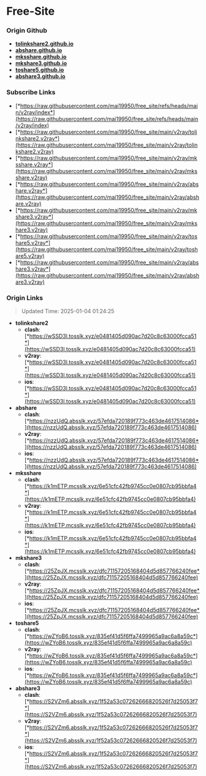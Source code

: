 # Free-Site

### Origin Github

- [**tolinkshare2.github.io**](https://github.com/tolinkshare2/tolinkshare2.github.io)
- [**abshare.github.io**](https://github.com/abshare/abshare.github.io)
- [**mksshare.github.io**](https://github.com/mksshare/mksshare.github.io)
- [**mkshare3.github.io**](https://github.com/mkshare3/mkshare3.github.io)
- [**toshare5.github.io**](https://github.com/toshare5/toshare5.github.io)
- [**abshare3.github.io**](https://github.com/abshare3/abshare3.github.io)

### Subscribe Links

- [*https://raw.githubusercontent.com/mai19950/free_site/refs/heads/main/v2ray/index*](https://raw.githubusercontent.com/mai19950/free_site/refs/heads/main/v2ray/index)
- [*https://raw.githubusercontent.com/mai19950/free_site/main/v2ray/tolinkshare2.v2ray*](https://raw.githubusercontent.com/mai19950/free_site/main/v2ray/tolinkshare2.v2ray)
- [*https://raw.githubusercontent.com/mai19950/free_site/main/v2ray/mksshare.v2ray*](https://raw.githubusercontent.com/mai19950/free_site/main/v2ray/mksshare.v2ray)
- [*https://raw.githubusercontent.com/mai19950/free_site/main/v2ray/abshare.v2ray*](https://raw.githubusercontent.com/mai19950/free_site/main/v2ray/abshare.v2ray)
- [*https://raw.githubusercontent.com/mai19950/free_site/main/v2ray/mkshare3.v2ray*](https://raw.githubusercontent.com/mai19950/free_site/main/v2ray/mkshare3.v2ray)
- [*https://raw.githubusercontent.com/mai19950/free_site/main/v2ray/toshare5.v2ray*](https://raw.githubusercontent.com/mai19950/free_site/main/v2ray/toshare5.v2ray)
- [*https://raw.githubusercontent.com/mai19950/free_site/main/v2ray/abshare3.v2ray*](https://raw.githubusercontent.com/mai19950/free_site/main/v2ray/abshare3.v2ray)

### Origin Links

> Updated Time: 2025-01-04 01:24:25

- **tolinkshare2**
  - **clash**: [*https://wSSD3l.tosslk.xyz/e0481405d090ac7d20c8c63000fcca51*](https://wSSD3l.tosslk.xyz/e0481405d090ac7d20c8c63000fcca51)
  - **v2ray**: [*https://wSSD3l.tosslk.xyz/e0481405d090ac7d20c8c63000fcca51*](https://wSSD3l.tosslk.xyz/e0481405d090ac7d20c8c63000fcca51)
  - **ios**: [*https://wSSD3l.tosslk.xyz/e0481405d090ac7d20c8c63000fcca51*](https://wSSD3l.tosslk.xyz/e0481405d090ac7d20c8c63000fcca51)
- **abshare**
  - **clash**: [*https://nzzUdQ.absslk.xyz/57efda720189f773c463de4617514086*](https://nzzUdQ.absslk.xyz/57efda720189f773c463de4617514086)
  - **v2ray**: [*https://nzzUdQ.absslk.xyz/57efda720189f773c463de4617514086*](https://nzzUdQ.absslk.xyz/57efda720189f773c463de4617514086)
  - **ios**: [*https://nzzUdQ.absslk.xyz/57efda720189f773c463de4617514086*](https://nzzUdQ.absslk.xyz/57efda720189f773c463de4617514086)
- **mksshare**
  - **clash**: [*https://k1mETP.mcsslk.xyz/6e51cfc42fb9745cc0e0807cb95bbfa4*](https://k1mETP.mcsslk.xyz/6e51cfc42fb9745cc0e0807cb95bbfa4)
  - **v2ray**: [*https://k1mETP.mcsslk.xyz/6e51cfc42fb9745cc0e0807cb95bbfa4*](https://k1mETP.mcsslk.xyz/6e51cfc42fb9745cc0e0807cb95bbfa4)
  - **ios**: [*https://k1mETP.mcsslk.xyz/6e51cfc42fb9745cc0e0807cb95bbfa4*](https://k1mETP.mcsslk.xyz/6e51cfc42fb9745cc0e0807cb95bbfa4)
- **mkshare3**
  - **clash**: [*https://25ZpJX.mcsslk.xyz/dfc71157205168404d5d857766240fee*](https://25ZpJX.mcsslk.xyz/dfc71157205168404d5d857766240fee)
  - **v2ray**: [*https://25ZpJX.mcsslk.xyz/dfc71157205168404d5d857766240fee*](https://25ZpJX.mcsslk.xyz/dfc71157205168404d5d857766240fee)
  - **ios**: [*https://25ZpJX.mcsslk.xyz/dfc71157205168404d5d857766240fee*](https://25ZpJX.mcsslk.xyz/dfc71157205168404d5d857766240fee)
- **toshare5**
  - **clash**: [*https://wZYoB6.tosslk.xyz/835ef41d5f6ffa7499965a9ac6a8a59c*](https://wZYoB6.tosslk.xyz/835ef41d5f6ffa7499965a9ac6a8a59c)
  - **v2ray**: [*https://wZYoB6.tosslk.xyz/835ef41d5f6ffa7499965a9ac6a8a59c*](https://wZYoB6.tosslk.xyz/835ef41d5f6ffa7499965a9ac6a8a59c)
  - **ios**: [*https://wZYoB6.tosslk.xyz/835ef41d5f6ffa7499965a9ac6a8a59c*](https://wZYoB6.tosslk.xyz/835ef41d5f6ffa7499965a9ac6a8a59c)
- **abshare3**
  - **clash**: [*https://S2VZm6.absslk.xyz/1f52a53c07262666820526f7d25053f7*](https://S2VZm6.absslk.xyz/1f52a53c07262666820526f7d25053f7)
  - **v2ray**: [*https://S2VZm6.absslk.xyz/1f52a53c07262666820526f7d25053f7*](https://S2VZm6.absslk.xyz/1f52a53c07262666820526f7d25053f7)
  - **ios**: [*https://S2VZm6.absslk.xyz/1f52a53c07262666820526f7d25053f7*](https://S2VZm6.absslk.xyz/1f52a53c07262666820526f7d25053f7)
